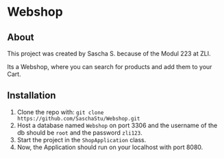 # Webshop

## About
This project was created by Sascha S. because of the Modul 223 at ZLI.

Its a Webshop, where you can search for products and add them to your Cart.

## Installation

1. Clone the repo with: ``git clone https://github.com/SaschaStu/Webshop.git``
2. Host a database named ``Webshop`` on port 3306 and the username of the db should be ``root`` and the password ``zli123``.
3. Start the project in the ``ShopApplication`` class.
4. Now, the Application should run on your localhost with port 8080.